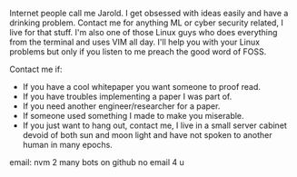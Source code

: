 <!---
jarlold/jarlold is a ✨ special ✨ repository because its `README.md` (this file) appears on your GitHub profile.
You can click the Preview link to take a look at your changes.
--->

Internet people call me Jarold. I get obsessed with ideas easily and have a drinking problem. Contact me for anything ML or cyber security related, I live for that stuff.
I'm also one of those Linux guys who does everything from the terminal and uses VIM all day. I'll help you with your Linux problems but only if you listen to me 
preach the good word of FOSS.

Contact me if:
- If you have a cool whitepaper you want someone to proof read.
- If you have troubles implementing a paper I was part of.
- If you need another engineer/researcher for a paper.
- If someone used something I made to make you miserable.
- If you just want to hang out, contact me, I live in a small server cabinet devoid of both sun and moon light and have not spoken to another human in many epochs.

email: nvm 2 many bots on github no email 4 u
